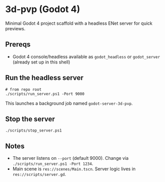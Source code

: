 # 3d-pvp (Godot 4)

Minimal Godot 4 project scaffold with a headless ENet server for quick previews.

## Prereqs
- Godot 4 console/headless available as `godot_headless` or `godot_server` (already set up in this shell)

## Run the headless server
```
# from repo root
./scripts/run_server.ps1 -Port 9000
```
This launches a background job named `godot-server-3d-pvp`.

## Stop the server
```
./scripts/stop_server.ps1
```

## Notes
- The server listens on `--port` (default 9000). Change via `./scripts/run_server.ps1 -Port 1234`.
- Main scene is `res://scenes/Main.tscn`. Server logic lives in `res://scripts/server.gd`.
